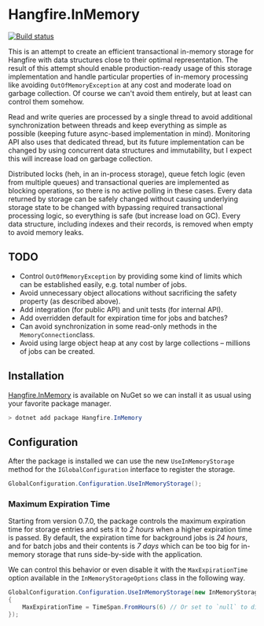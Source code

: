 # Hangfire.InMemory

[![Build status](https://ci.appveyor.com/api/projects/status/yq82w8ji419c61vy?svg=true)](https://ci.appveyor.com/project/HangfireIO/hangfire-inmemory)

This is an attempt to create an efficient transactional in-memory storage for Hangfire with data structures close to their optimal representation. The result of this attempt should enable production-ready usage of this storage implementation and handle particular properties of in-memory processing like avoiding `OutOfMemoryException` at any cost and moderate load on garbage collection. Of course we can't avoid them entirely, but at least can control them somehow.

Read and write queries are processed by a single thread to avoid additional synchronization between threads and keep everything as simple as possible (keeping future async-based implementation in mind). Monitoring API also uses that dedicated thread, but its future implementation can be changed by using concurrent data structures and immutability, but I expect this will increase load on garbage collection.

Distributed locks (heh, in an in-process storage), queue fetch logic (even from multiple queues) and transactional queries are implemented as blocking operations, so there is no active polling in these cases. Every data returned by storage can be safely changed without causing underlying storage state to be changed with bypassing required transactional processing logic, so everything is safe (but increase load on GC). Every data structure, including indexes and their records, is removed when empty to avoid memory leaks.

## TODO

* Control `OutOfMemoryException` by providing some kind of limits which can be established easily, e.g. total number of jobs.
* Avoid unnecessary object allocations without sacrificing the safety property (as described above).
* Add integration (for public API) and unit tests (for internal API).
* Add overridden default for expiration time for jobs and batches?
* Can avoid synchronization in some read-only methods in the `MemoryConnection`class.
* Avoid using large object heap at any cost by large collections – millions of jobs can be created.

## Installation

[Hangfire.InMemory](https://www.nuget.org/packages/Hangfire.InMemory/) is available on NuGet so we can install it as usual using your favorite package manager.

```powershell
> dotnet add package Hangfire.InMemory
```

## Configuration

After the package is installed we can use the new `UseInMemoryStorage` method for the `IGlobalConfiguration` interface to register the storage.

```csharp
GlobalConfiguration.Configuration.UseInMemoryStorage();
```

### Maximum Expiration Time

Starting from version 0.7.0, the package controls the maximum expiration time for storage entries and sets it to *2 hours* when a higher expiration time is passed. By default, the expiration time for background jobs is *24 hours*, and for batch jobs and their contents is *7 days* which can be too big for in-memory storage that runs side-by-side with the application.

We can control this behavior or even disable it with the `MaxExpirationTime` option available in the `InMemoryStorageOptions` class in the following way.

```csharp
GlobalConfiguration.Configuration.UseInMemoryStorage(new InMemoryStorageOptions
{
    MaxExpirationTime = TimeSpan.FromHours(6) // Or set to `null` to disable
});
```

